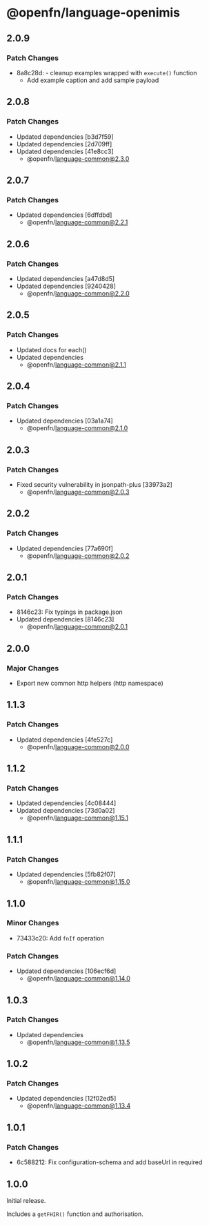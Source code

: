 # @openfn/language-openimis

## 2.0.9

### Patch Changes

- 8a8c28d: - cleanup examples wrapped with `execute()` function
  - Add example caption and add sample payload

## 2.0.8

### Patch Changes

- Updated dependencies [b3d7f59]
- Updated dependencies [2d709ff]
- Updated dependencies [41e8cc3]
  - @openfn/language-common@2.3.0

## 2.0.7

### Patch Changes

- Updated dependencies [6dffdbd]
  - @openfn/language-common@2.2.1

## 2.0.6

### Patch Changes

- Updated dependencies [a47d8d5]
- Updated dependencies [9240428]
  - @openfn/language-common@2.2.0

## 2.0.5

### Patch Changes

- Updated docs for each()
- Updated dependencies
  - @openfn/language-common@2.1.1

## 2.0.4

### Patch Changes

- Updated dependencies [03a1a74]
  - @openfn/language-common@2.1.0

## 2.0.3

### Patch Changes

- Fixed security vulnerability in jsonpath-plus [33973a2]
  - @openfn/language-common@2.0.3

## 2.0.2

### Patch Changes

- Updated dependencies [77a690f]
  - @openfn/language-common@2.0.2

## 2.0.1

### Patch Changes

- 8146c23: Fix typings in package.json
- Updated dependencies [8146c23]
  - @openfn/language-common@2.0.1

## 2.0.0

### Major Changes

- Export new common http helpers (http namespace)

## 1.1.3

### Patch Changes

- Updated dependencies [4fe527c]
  - @openfn/language-common@2.0.0

## 1.1.2

### Patch Changes

- Updated dependencies [4c08444]
- Updated dependencies [73d0a02]
  - @openfn/language-common@1.15.1

## 1.1.1

### Patch Changes

- Updated dependencies [5fb82f07]
  - @openfn/language-common@1.15.0

## 1.1.0

### Minor Changes

- 73433c20: Add `fnIf` operation

### Patch Changes

- Updated dependencies [106ecf6d]
  - @openfn/language-common@1.14.0

## 1.0.3

### Patch Changes

- Updated dependencies
  - @openfn/language-common@1.13.5

## 1.0.2

### Patch Changes

- Updated dependencies [12f02ed5]
  - @openfn/language-common@1.13.4

## 1.0.1

### Patch Changes

- 6c588212: Fix configuration-schema and add baseUrl in required

## 1.0.0

Initial release.

Includes a `getFHIR()` function and authorisation.
